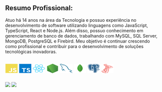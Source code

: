 ## Resumo Profissional:

Atuo há 14 anos na área da Tecnologia e possuo experiência no desenvolvimento de software utilizando linguagens como JavaScript, TypeScript, React e Node.js. Além disso, possuo conhecimento em gerenciamento de banco de dados, trabalhando com MySQL, SQL Server, MongoDB, PostgreSQL e Firebird. Meu objetivo é continuar crescendo como profissional e contribuir para o desenvolvimento de soluções tecnológicas inovadoras.


<div style="display: inline_block"><br>
   <img align="center" alt="Rodolfo-Js" height="30" width="40" src="https://raw.githubusercontent.com/devicons/devicon/master/icons/javascript/javascript-plain.svg">
   <img align="center" alt="Rodolfo-Ts" height="30" width="40" src="https://raw.githubusercontent.com/devicons/devicon/master/icons/typescript/typescript-plain.svg">
   <img align="center" alt="Rodolfo-React" height="30" width="40" src="https://raw.githubusercontent.com/devicons/devicon/master/icons/react/react-original.svg">
   <img align="center" alt="Rodolfo-HTML" height="30" width="40" src="https://raw.githubusercontent.com/devicons/devicon/master/icons/nodejs/nodejs-original.svg">
   <img align="center" alt="Rodolfo-HTML" height="30" width="40" src="https://raw.githubusercontent.com/devicons/devicon/master/icons/mysql/mysql-original.svg">
   <img align="center" alt="Rodolfo-HTML" height="30" width="40" src="https://raw.githubusercontent.com/devicons/devicon/master/icons/mongodb/mongodb-original.svg">
   <img align="center" alt="Rodolfo-HTML" height="30" width="40" src="https://raw.githubusercontent.com/devicons/devicon/master/icons/postgresql/postgresql-plain.svg">
   <img align="center" alt="Rodolfo-HTML" height="30" width="40" src="https://raw.githubusercontent.com/devicons/devicon/master/icons/microsoftsqlserver/microsoftsqlserver-plain.svg">
</div>

  ##
  
<div> 
   <a href="https://www.linkedin.com/in/rodolfo-dionísio-330122160/" target="_blank"><img src="https://img.shields.io/badge/-LinkedIn-%230077B5?style=for-the-badge&logo=linkedin&logoColor=white" target="_blank"></a> 
   <a href = "mailto:rodolfodionisio.souza@gmail.com"><img src="https://img.shields.io/badge/-Gmail-%23333?style=for-the-badge&logo=gmail&logoColor=white" target="_blank"></a>
</div>
